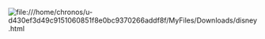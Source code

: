 ![file:///home/chronos/u-d430ef3d49c9151060851f8e0bc9370266addf8f/MyFiles/Downloads/disney.html](link)
